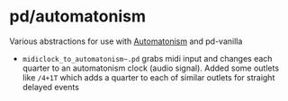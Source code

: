 # pd/automatonism

Various abstractions for use with [Automatonism](https://www.automatonism.com/) and pd-vanilla

- `midiclock_to_automatonism~.pd` grabs midi input and changes each quarter to an automatonism clock (audio signal). 
  Added some outlets like `/4+1T` which adds a quarter to each of similar outlets for straight delayed events
